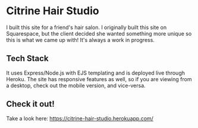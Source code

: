 # Citrine Hair Studio

I built this site for a friend's hair salon. I originally built this site on Squarespace, but the client decided she wanted something more unique so this is what we came up with!  It's always a work in progress.  

## Tech Stack

It uses Express/Node.js with EJS templating and is deployed live through Heroku.  The site has responsive features as well, so if you are viewing from a desktop, check out the mobile version, and vice-versa.  


## Check it out!

Take a look here: https://citrine-hair-studio.herokuapp.com/  

